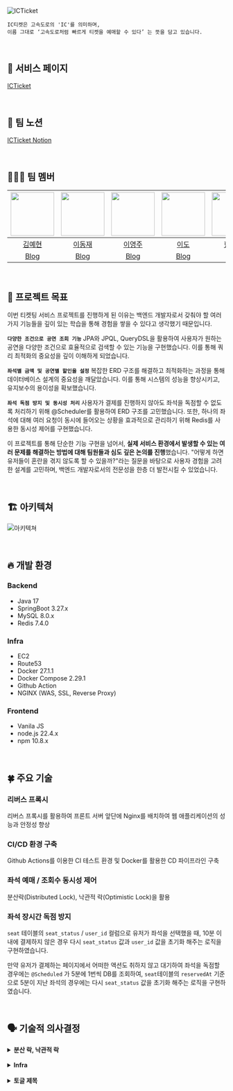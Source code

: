 























![ICTicket](https://github.com/user-attachments/assets/17d47ff2-5021-4921-bef5-2458dfafd6aa)
```
IC티켓은 고속도로의 'IC'를 의미하며, 
이름 그대로 ‘고속도로처럼 빠르게 티켓을 예매할 수 있다’ 는 뜻을 담고 있습니다.
```
<br>

## 💎 서비스 페이지
[ICTicket](https://icticket.shop/)

<br>

## 💎 팀 노션
[ICTicket Notion](https://www.notion.so/IC-Ticket-db0367a7efb14fd6a1ff3233f3abb8a7)

<br>

## 💁🏻‍♂️ 팀 멤버

|[<img src="https://github.com/YeahyunKim.png" width="100px">](https://github.com/YeahyunKim)|[<img src="https://github.com/jay1261.png" width="100px">](https://github.com/jay1261)|[<img src="https://github.com/Lee0zoo.png" width="100px">](https://github.com/Lee0zoo)|[<img src="https://github.com/dolee2403.png" width="100px">](https://github.com/dolee2403)|[<img src="https://github.com/hangeunhyeong.png" width="100px">](https://github.com/hangeunhyeong)|
|:----:|:----:|:----:|:----:|:----:|
|[김예현](https://github.com/MK827)|[이동재](https://github.com/jay1261)|[이영주](https://github.com/youihyonKim)|[이도](https://github.com/bulmang)|[한근형](https://github.com/bokoo14)|
|[Blog](https://maltyy.tistory.com/)|[Blog](https://jay1261.github.io/)|[Blog](https://velog.io/@leeyj4515/posts)|[Blog](https://blog.naver.com/little-561)|[Blog](https://9ny3ong.tistory.com/)|

<br>

## 💎 프로젝트 목표

이번 티켓팅 서비스 프로젝트를 진행하게 된 이유는 백엔드 개발자로서 갖춰야 할 여러 가지 기능들을 깊이 있는 학습을 통해 경험을 쌓을 수 있다고 생각했기 때문입니다. 

**`다양한 조건으로 공연 조회 기능`**
JPA와 JPQL, QueryDSL을 활용하여 사용자가 원하는 공연을 다양한 조건으로 효율적으로 검색할 수 있는 기능을 구현했습니다. 이를 통해 쿼리 최적화의 중요성을 깊이 이해하게 되었습니다.

**`좌석별 금액 및 공연별 할인율 설정`**
복잡한 ERD 구조를 해결하고 최적화하는 과정을 통해 데이터베이스 설계의 중요성을 깨달았습니다. 이를 통해 시스템의 성능을 향상시키고, 유지보수의 용이성을 확보했습니다.

**`좌석 독점 방지 및 동시성 처리`**
사용자가 결제를 진행하지 않아도 좌석을 독점할 수 없도록 처리하기 위해 @Scheduler를 활용하여 ERD 구조를 고민했습니다. 또한, 하나의 좌석에 대해 여러 요청이 동시에 들어오는 상황을 효과적으로 관리하기 위해 Redis를 사용한 동시성 제어를 구현했습니다.

이 프로젝트를 통해 단순한 기능 구현을 넘어서, **실제 서비스 환경에서 발생할 수 있는 여러 문제를 해결하는 방법에 대해 팀원들과 심도 깊은 논의를 진행**했습니다. "어떻게 하면 유저들이 혼란을 겪지 않도록 할 수 있을까?"라는 질문을 바탕으로 사용자 경험을 고려한 설계를 고민하며, 백엔드 개발자로서의 전문성을 한층 더 발전시킬 수 있었습니다.


<br>

## 🏗 아키텍쳐
![아키텍쳐](https://github.com/user-attachments/assets/dc8d072e-2550-4a3b-92b4-1243bcebb724)

<br>

## 🔥 개발 환경

### Backend

- Java  17
- SpringBoot  3.27.x
- MySQL  8.0.x
- Redis 7.4.0

### Infra

- EC2
- Route53
- Docker  27.1.1
- Docker Compose  2.29.1
- Github Action
- NGINX  (WAS, SSL, Reverse Proxy)

### Frontend

- Vanila JS
- node.js 22.4.x
- npm 10.8.x

<br>

## 🍀 주요 기술
### 리버스 프록시

리버스 프록시를 활용하여 프론트 서버 앞단에 Nginx를 배치하여 웹 애플리케이션의 성능과 안정성 향상

### CI/CD 환경 구축

Github Actions를 이용한 CI 테스트 환경 및 Docker를 활용한 CD 파이프라인 구축

### 좌석 예매 / 조회수 동시성 제어

분산락(Distributed Lock), 낙관적 락(Optimistic Lock)을 활용

### 좌석 장시간 독점 방지

`seat` 테이블의 `seat_status` / `user_id` 컬럼으로 유저가 좌석을 선택했을 때, 10분 이내에 
결제하지 않은 경우 다시 `seat_status` 값과 `user_id` 값을 초기화 해주는 로직을 구현하였습니다.

만약 유저가 결제하는 페이지에서 어떠한 액션도 취하지 않고 대기하여 좌석을 독점할 경우에는
 `@Scheduled` 가 5분에 1번씩 DB를 조회하여, `seat`테이블의 `reservedAt` 기준으로 5분이 지난 좌석의 경우에는 다시 `seat_status` 값을 초기화 해주는 로직을 구현하였습니다.

<br>

## 🗣️ 기술적 의사결정

<!-- ====================== 분산 락, 낙관적 락 ====================== -->

<details>
<summary><strong> 분산 락, 낙관적 락 </strong></summary>

  <details>
  <summary><strong> 1. 분산 락 </strong></summary>
  
**좌석 예매하기에 왜 분산락을 사용했을까?**

사용자가 좌석을 예매할 때, 동일한 좌석을 동시에 선택하는 경우 두 사용자 모두 예매에 성공하는 문제가 발생했습니다. 이를 해결하기 위해 동시성 제어를 적용하게 되었습니다.

좌석 예매 요청은 충돌이 자주 발생하는 서비스로 판단되므로, 낙관적 락을 사용할 경우 재시도가 빈번해져 성능 저하가 우려됩니다. 따라서 낙관적 락은 제외하였습니다.

비관적 락은 적용이 비교적 용이하고 동시성 보장을 잘 하지만, 데이터베이스(DB) 자체에 락을 설정하는 쿼리가 발생하기 때문에 효율성 면에서 부족하다고 판단하여 이 역시 제외하였습니다.

결국 분산 락 사용을 결정하게 되었으며, 이는 비관적 락이나 낙관적 락과 달리 DB에서 락을 설정하지 않고 다른 임계 영역에서 락을 관리합니다.

분산 락은 MySQL과 Redis 등에서 구현할 수 있지만, MySQL은 DB에서 Lock을 관리하게 되어 부담이 되는 단점이 있습니다. 따라서 Redis를 선택하게 되었습니다.

Redis 분산 락 구현에는 Lettuce와 Redisson 두 가지 옵션이 있습니다. Lettuce는 Spin Lock 알고리즘을 사용하여 Redis 서버에 지속적으로 락 획득 요청을 보내는 방식입니다. 반면, Redisson은 RedLock 알고리즘을 사용하여 락 획득과 해제를 pub-sub 구조로 수행하여 성능적으로 우수합니다. 이에 따라 Redisson을 이용해 분산 락을 구현하기로 하였습니다.

**적용 결과**

결과적으로 100명이 한번에 하나의 좌석을 예매하는 요청을 보냈을 때, 약 10명이 좌석 예매를 성공하는 문제가 분산 락을 적용한 후 오직 1명만 좌석 예매에 성공하게 되었습니다.  
  </details>

  <details>
  <summary><strong> 2. 낙관적 락 </strong></summary>
  
**공연 조회수에 왜 낙관적 락을 사용했을까?**

공연 조회수를 올리는 로직에서 여러 사용자가 동시에 조회할 경우, 조회수가 제대로 반영되지 않는 문제가 발생했습니다. 조회수는 서비스에서 중요한 데이터는 아니며, 동시에 많은 요청이 발생하지 않는 특성을 고려하여 낙관적 락을 적용하기로 하였습니다. 재시도 횟수는 10회로 설정하였습니다.

**적용 결과**

결과적으로, 100회의 요청이 동시에 들어왔을 때 처음에는 40~50%의 요청만이 반영되었으나, 
이후 약 90%의 요청이 성공적으로 반영되는 성과를 얻었습니다.  
  </details>
</details>

<br>
<!-- ====================== Infra ====================== -->

<details>
<summary><strong> Infra </strong></summary>

  <details>
  <summary><strong> AWS(EC2) </strong></summary>
  
- AWS EC2는 필요에 따라 인스턴스를 쉽게 생성하고 삭제할 수 있는 유연성을 제공합니다. 이는 트래픽 변화에 따라 자원을 적절히 조정할 수 있어, 특히 이벤트 기반의 티켓팅 서비스에서 중요하다는 생각이 들었습니다.
- EC2는 수요에 따라 자동으로 인스턴스를 추가하거나 제거하는 오토 스케일링 기능을 지하는데, 이 기능을 활용하여 유명한 공연의 티켓팅이 시작한 시간대에 사용자 요청이 급증할 때 원활한 서비스를 제공할 수 있습니다.
  
  </details>

  <details>
  <summary><strong> Github Action </strong></summary>
    
  - ‘Jenkins와 Github Action중 어떤것을 사용하는게 우리 프로젝트에 적합할까?’ 라는 고민에 빠져있었는데, 현재 우리 프로젝트는 한대의 서버만 가지고 있고, 프로젝트 기간 내에 CI/CD를 구축하기 위해서는 Github Action이 더 적합하겠다라는 생각이 들었습니다.
  - 또한 PR을 하는 과정에서 테스트코드가 제대로 작동되는지 확인할 수 있다는 것이, 프로젝트에 배포하는 과정에서 런타임 오류와 같은 이슈를 줄이는데 큰 도움이 되었기 때문에, Github Action을 적용했습니다.

  </details>

  <details>
  <summary><strong> Docker </strong></summary>
    
    - Docker 이미지는 다양한 환경에서 동일하게 실행될 수 있으므로, 개발 환경과 프로덕션 환경의 일관성을 유지하는데 유리하여 적용하게 되었습니다.
    - 또한 Github Action을 통해서 Docker Hub에 이미지를 푸시하고 Docker Compose를 사용해 서버에 배포하는 편의성이 있어서 Docker 적용여부를 쉽게 결정할 수 있었습니다.
  
  </details>
  
</details>

<br>
<!-- ====================== Mysql ====================== -->

<details>
<summary><strong> 토글 제목 </strong></summary>

  <details>
  <summary><strong> 토글 제목 </strong></summary>
  
  여기에 토글 내용이 들어갑니다. 이 부분은 토글이 열릴 때만 보입니다.
  
  </details>

  <details>
  <summary><strong> 토글 제목 </strong></summary>
  
  여기에 토글 내용이 들어갑니다. 이 부분은 토글이 열릴 때만 보입니다.
  
  </details>
</details>

